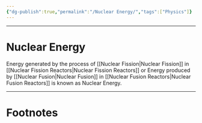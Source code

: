 ```yaml
---
{"dg-publish":true,"permalink":"/Nuclear Energy/","tags":["Physics"]}
---
```



---
# Nuclear Energy
Energy generated by the process of [[Nuclear Fission\|Nuclear Fission]] in [[Nuclear Fission Reactors\|Nuclear Fission Reactors]] or Energy produced by [[Nuclear Fusion\|Nuclear Fusion]] in [[Nuclear Fusion Reactors\|Nuclear Fusion Reactors]] is known as Nuclear Energy.

---
# Footnotes